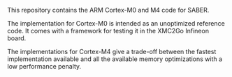 
This repository contains the ARM Cortex-M0 and M4 code for SABER.

The implementation for Cortex-M0 is intended as an unoptimized reference code. It comes with a framework for testing it in the XMC2Go Infineon board.

The implementations for Cortex-M4 give a trade-off between the fastest implementation available and all the available memory optimizations with a low performance penalty.
